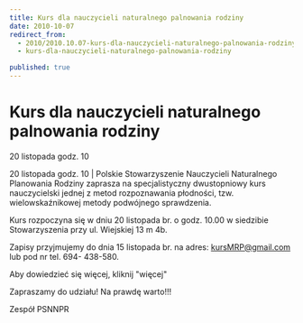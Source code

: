 ```yaml
---
title: Kurs dla nauczycieli naturalnego palnowania rodziny
date: 2010-10-07
redirect_from: 
  - 2010/2010.10.07-kurs-dla-nauczycieli-naturalnego-palnowania-rodziny
  - kurs-dla-nauczycieli-naturalnego-palnowania-rodziny

published: true
---
```




# Kurs dla nauczycieli naturalnego palnowania rodziny

<time>20 listopada godz. 10</time>

20 listopada godz. 10 | 
Polskie Stowarzyszenie Nauczycieli Naturalnego Planowania Rodziny zaprasza na specjalistyczny dwustopniowy kurs nauczycielski jednej z metod rozpoznawania płodności, tzw. wielowskaźnikowej metody podwójnego sprawdzenia.

Kurs rozpoczyna się w dniu 20 listopada br. o godz. 10.00 w siedzibie Stowarzyszenia przy ul. Wiejskiej 13 m 4b.

Zapisy przyjmujemy do dnia 15 listopada br. na adres: [kursMRP@gmail.com](http://poczta.solideo.pl/horde3/imp/message.php?mailbox=INBOX&index=9318#) lub pod nr tel. 694-
438-580.

Aby dowiedzieć się więcej, kliknij "więcej"

Zapraszamy do udziału! Na prawdę warto!!!

Zespół PSNNPR



<!--CONTENT FROM OLD SERVER (jos before 2013): 20 listopada godz. 10 | 
Polskie Stowarzyszenie Nauczycieli Naturalnego Planowania Rodziny zaprasza na specjalistyczny dwustopniowy kurs nauczycielski jednej z metod rozpoznawania płodności, tzw. wielowskaźnikowej metody podwójnego sprawdzenia.

Kurs rozpoczyna się w dniu 20 listopada br. o godz. 10.00 w siedzibie Stowarzyszenia przy ul. Wiejskiej 13 m 4b.

Zapisy przyjmujemy do dnia 15 listopada br. na adres: [kursMRP@gmail.com](http://poczta.solideo.pl/horde3/imp/message.php?mailbox=INBOX&index=9318#) lub pod nr tel. 694-438-580.

Aby dowiedzieć się więcej, kliknij "więcej"

Zapraszamy do udziału! Na prawdę warto!!!

Zespół PSNNPR

                  
-->

<!--{{json:{"created_date":"2010-10-07 11:04:08","publish_down":"0000-00-00 00:00:00","id":"959"}}}-->